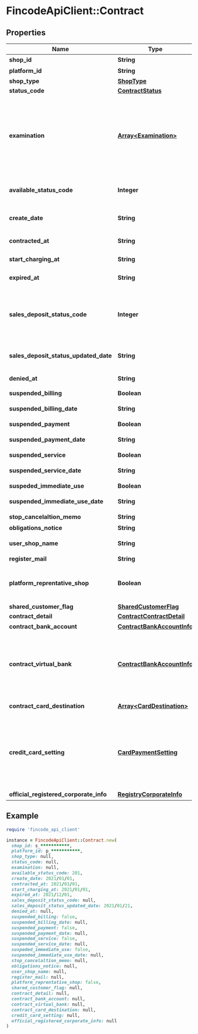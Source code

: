 # FincodeApiClient::Contract

## Properties

| Name | Type | Description | Notes |
| ---- | ---- | ----------- | ----- |
| **shop_id** | **String** | ショップID（テナント）  | [optional] |
| **platform_id** | **String** | プラットフォームID  | [optional] |
| **shop_type** | [**ShopType**](ShopType.md) |  | [optional] |
| **status_code** | [**ContractStatus**](ContractStatus.md) |  | [optional] |
| **examination** | [**Array&lt;Examination&gt;**](Examination.md) | 審査情報\\ \\ 決済事業者ごとの審査状況を配列に格納しています。\\ ある決済手段について審査が開始されていない場合、その決済手段に対応する&#x60;examination_master_id&#x60;をもつオブジェクトは配列中に存在しません。  | [optional] |
| **available_status_code** | **Integer** | 利用可能モード  - 201: テスト環境のみ利用可能 - 202: 本番環境利用可能  | [optional] |
| **create_date** | **String** | ショップを作成したユーザーの登録日  形式：&#x60;yyyy/MM/dd&#x60;  | [optional] |
| **contracted_at** | **String** | 本番環境申請日  形式：&#x60;yyyy/MM/dd&#x60;  | [optional] |
| **start_charging_at** | **String** | 初回登録完了日  形式：&#x60;yyyy/MM/dd&#x60;  | [optional] |
| **expired_at** | **String** | 解約日  形式：&#x60;yyyy/MM/dd&#x60;  | [optional] |
| **sales_deposit_status_code** | **Integer** | 本人確認手続き ステータス  入金開始に必要な本人確認手続きのステータスを表します。 - &#x60;501&#x60;: 入金に必要な手続きが未完了 - &#x60;502&#x60;: 入金可能  | [optional] |
| **sales_deposit_status_updated_date** | **String** | 売上入金 可否ステータス 更新日  形式：&#x60;yyyy/MM/dd&#x60;  | [optional] |
| **denied_at** | **String** | 契約不成立日  形式：&#x60;yyyy/MM/dd&#x60;  | [optional] |
| **suspended_billing** | **Boolean** | 請求停止フラグ  | [optional] |
| **suspended_billing_date** | **String** | 請求停止フラグ 更新日  形式：&#x60;yyyy/MM/dd&#x60;  | [optional] |
| **suspended_payment** | **Boolean** | 入金停止フラグ  | [optional] |
| **suspended_payment_date** | **String** | 入金停止フラグ 更新日  形式：&#x60;yyyy/MM/dd&#x60;  | [optional] |
| **suspended_service** | **Boolean** | サービス停止フラグ  | [optional] |
| **suspended_service_date** | **String** | サービス停止フラグ 更新日  形式：&#x60;yyyy/MM/dd&#x60;  | [optional] |
| **suspeded_immediate_use** | **Boolean** | 即時利用停止フラグ  | [optional] |
| **suspended_immediate_use_date** | **String** | 即時利用停止フラグ 更新日  形式：&#x60;yyyy/MM/dd&#x60;  | [optional] |
| **stop_cancelaltion_memo** | **String** | 停止・解約 備考  | [optional] |
| **obligations_notice** | **String** | 特記事項（債権債務）  | [optional] |
| **user_shop_name** | **String** | ショップ名（ユーザー用）  | [optional] |
| **register_mail** | **String** | 登録メールアドレス  | [optional] |
| **platform_reprentative_shop** | **Boolean** | プラットフォームの代表ショップか  - true: 代表ショップ - false: 代表ショップではない  | [optional] |
| **shared_customer_flag** | [**SharedCustomerFlag**](SharedCustomerFlag.md) |  | [optional] |
| **contract_detail** | [**ContractContractDetail**](ContractContractDetail.md) |  | [optional] |
| **contract_bank_account** | [**ContractBankAccountInfo**](ContractBankAccountInfo.md) | 入金先口座  | [optional] |
| **contract_virtual_bank** | [**ContractBankAccountInfo**](ContractBankAccountInfo.md) | バーチャル口座情報\\ \\ このショップに関してfincodeへの支払いが売上入金額を上回った場合、この口座に所定の期日までに入金を行う必要があります。  | [optional] |
| **contract_card_destination** | [**Array&lt;CardDestination&gt;**](CardDestination.md) | カード決済 仕向け先のリスト  | [optional] |
| **credit_card_setting** | [**CardPaymentSetting**](CardPaymentSetting.md) | カード決済 設定\\ \\ 3Dセキュアが有効かどうか・審査の結果、3Dセキュアの利用が必須となったかどうか・分割払い／リボ払い利用ができるかどうかなどの情報が含まれます。  | [optional] |
| **official_registered_corporate_info** | [**RegistryCorporateInfo**](RegistryCorporateInfo.md) | 登記簿上の法人情報  | [optional] |

## Example

```ruby
require 'fincode_api_client'

instance = FincodeApiClient::Contract.new(
  shop_id: s_***********,
  platform_id: p_***********,
  shop_type: null,
  status_code: null,
  examination: null,
  available_status_code: 201,
  create_date: 2021/01/01,
  contracted_at: 2021/01/01,
  start_charging_at: 2021/01/01,
  expired_at: 2021/12/01,
  sales_deposit_status_code: null,
  sales_deposit_status_updated_date: 2021/01/21,
  denied_at: null,
  suspended_billing: false,
  suspended_billing_date: null,
  suspended_payment: false,
  suspended_payment_date: null,
  suspended_service: false,
  suspended_service_date: null,
  suspeded_immediate_use: false,
  suspended_immediate_use_date: null,
  stop_cancelaltion_memo: null,
  obligations_notice: null,
  user_shop_name: null,
  register_mail: null,
  platform_reprentative_shop: false,
  shared_customer_flag: null,
  contract_detail: null,
  contract_bank_account: null,
  contract_virtual_bank: null,
  contract_card_destination: null,
  credit_card_setting: null,
  official_registered_corporate_info: null
)
```

